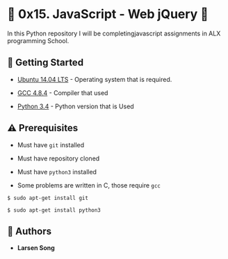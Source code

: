 # :ocean: 0x15. JavaScript - Web jQuery :ocean:

In this Python repository I will be completingjavascript assignments in ALX programming School.


## :running: Getting Started

* [Ubuntu 14.04 LTS](http://releases.ubuntu.com/14.04/) - Operating system that is required.

* [GCC 4.8.4](https://gcc.gnu.org/gcc-4.8/) - Compiler that  used

* [Python 3.4](https://www.python.org/download/releases/3.4.0/) - Python version that is  Used

## :warning: Prerequisites

* Must have `git` installed

* Must have repository cloned

* Must have `python3` installed


* Some problems are written in C, those require `gcc`

```
$ sudo apt-get install git
```

```
$ sudo apt-get install python3
```

## :blue_book: Authors
* **Larsen Song**
